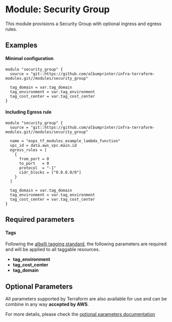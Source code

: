 # Module: Security Group

This module provisions a Security Group with optional ingress and egress rules.

## Examples 

#### Minimal configuration
```
module "security_group" {
  source = "git::https://github.com/albumprinter/infra-terraform-modules.git//modules/security_group"  

  tag_domain = var.tag_domain
  tag_environment = var.tag_environment
  tag_cost_center = var.tag_cost_center
}
```

#### Including Egress rule
```
module "security_group" {
  source = "git::https://github.com/albumprinter/infra-terraform-modules.git//modules/security_group"  

  name = "eops_tf_modules_example_lambda_function"
  vpc_id = data.aws_vpc.main.id
  egress_rules = [
    {
      from_port = 0
      to_port   = 0
      protocol  = "-1"
      cidr_blocks = ["0.0.0.0/0"]
    }
  ]

  tag_domain = var.tag_domain
  tag_environment = var.tag_environment
  tag_cost_center = var.tag_cost_center
}
```

## Required parameters

#### Tags
Following the [albelli tagging standard](https://wiki.albelli.net/wiki/Albelli_AWS_Tagging_standards), the following parameters are required and will be applied to all taggable resources.

* **tag_environment**
* **tag_cost_center**
* **tag_domain**

## Optional Parameters

All parameters supported by Terraform are also available for use and can be combine in any way **accepted by AWS**.

For more details, please check the [optional parameters documentation](docs/optional_parameters.md)